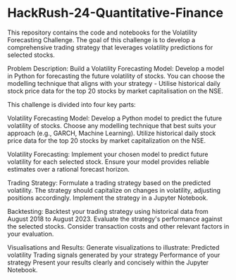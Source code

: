 # HackRush-24-Quantitative-Finance

This repository contains the code and notebooks for the Volatility Forecasting Challenge. The goal of this challenge is to develop a comprehensive trading strategy that leverages volatility predictions for selected stocks.

Problem Description: Build a Volatility Forecasting Model: Develop a model in Python for forecasting the future volatility of stocks. You can choose the modelling technique that aligns with your strategy - Utilise historical daily stock price data for the top 20 stocks by market capitalisation on the NSE.

This challenge is divided into four key parts:

Volatility Forecasting Model:
Develop a Python model to predict the future volatility of stocks.
Choose any modelling technique that best suits your approach (e.g., GARCH, Machine Learning).
Utilize historical daily stock price data for the top 20 stocks by market capitalization on the NSE.

Volatility Forecasting:
Implement your chosen model to predict future volatility for each selected stock.
Ensure your model provides reliable estimates over a rational forecast horizon.

Trading Strategy:
Formulate a trading strategy based on the predicted volatility.
The strategy should capitalize on changes in volatility, adjusting positions accordingly.
Implement the strategy in a Jupyter Notebook.

Backtesting:
Backtest your trading strategy using historical data from August 2018 to August 2023.
Evaluate the strategy's performance against the selected stocks.
Consider transaction costs and other relevant factors in your evaluation.

Visualisations and Results:
Generate visualizations to illustrate:
Predicted volatility
Trading signals generated by your strategy
Performance of your strategy
Present your results clearly and concisely within the Jupyter Notebook.
